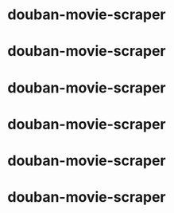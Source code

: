 # douban-movie-scraper
# douban-movie-scraper
# douban-movie-scraper
# douban-movie-scraper
# douban-movie-scraper
# douban-movie-scraper
